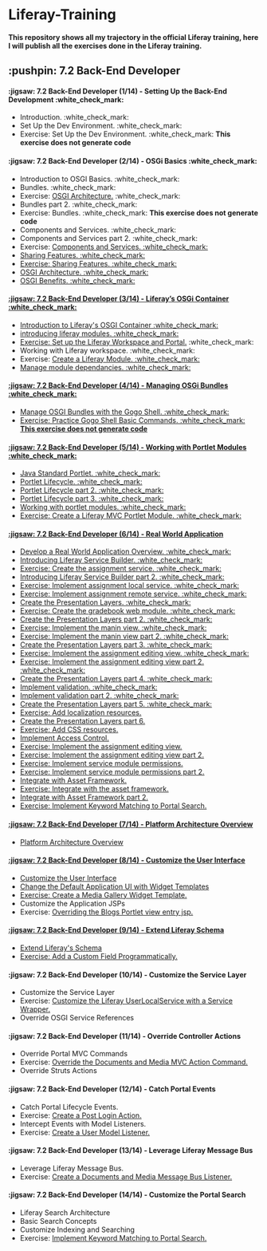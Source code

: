 # Liferay-Training
#### This repository shows all my trajectory in the official Liferay training, here I will publish all the exercises done in the Liferay training.
<div>
   <h2>:pushpin: 7.2 Back-End Developer</h2>
   <div>
      <h4>:jigsaw:  7.2 Back-End Developer (1/14) - Setting Up the Back-End Development :white_check_mark:</h4>
      <ul>
         <li>Introduction. :white_check_mark:</li>
         <li>Set Up the Dev Environment. :white_check_mark:</li>
         <li>Exercise: Set Up the Dev Environment. :white_check_mark: <strong>This exercise does not generate code</strong></li>
      </ul>
   </div>
   <div>
      <h4>:jigsaw:  7.2 Back-End Developer (2/14) - OSGi Basics :white_check_mark:</h4>
      <ul>
         <li>Introduction to OSGI Basics. :white_check_mark:</li>
         <li>Bundles. :white_check_mark:</li>
         <li>Exercise: <a href="https://github.com/JesusRuescas/Liferay-Training/tree/main/hello-osgi">OSGI Architecture.</a> :white_check_mark: </li>
         <li>Bundles part 2. :white_check_mark:</li>
         <li>Exercise: Bundles. :white_check_mark: <strong>This exercise does not generate code</strong></li>
         <li>Components and Services. :white_check_mark:</li>
         <li>Components and Services part 2. :white_check_mark:</li>
         <li>Exercise: <a href="https://github.com/JesusRuescas/Liferay-Training/tree/main/osgi-service">Components and Services. :white_check_mark:</li>
         <li>Sharing Features. :white_check_mark:</li>
         <li>Exercise: <a href="https://github.com/JesusRuescas/Liferay-Training/tree/main/clock-impl">Sharing Features. :white_check_mark:</li>
         <li>OSGI Architecture. :white_check_mark:</li>
         <li>OSGI Benefits. :white_check_mark:</li>
      </ul>
   </div>
   <div>
      <h4>:jigsaw:  7.2 Back-End Developer (3/14) - Liferay’s OSGi Container :white_check_mark:</h4>
      <ul>
         <li>Introduction to Liferay's OSGI Container :white_check_mark:</li>
         <li>introducing liferay modules. :white_check_mark:</li>
         <li>Exercise: <a href="https://github.com/JesusRuescas/Liferay-Training/tree/main/training-workspace">Set up the Liferay Workspace and Portal.</a> :white_check_mark:</li>
         <li>Working with Liferay workspace. :white_check_mark:</li>
         <li>Exercise: <a href="https://github.com/JesusRuescas/Liferay-Training/tree/main/training-workspace/modules">Create a Liferay Module. :white_check_mark:</li>
         <li>Manage module dependancies. :white_check_mark:</li>
      </ul>
   </div>
   <div>
      <h4>:jigsaw:  7.2 Back-End Developer (4/14) - Managing OSGi Bundles :white_check_mark:</h4>
     <ul>
         <li>Manage OSGI Bundles with the Gogo Shell. :white_check_mark:</li>
         <li>Exercise: Practice Gogo Shell Basic Commands. :white_check_mark: <strong>This exercise does not generate code</strong></li> 
      </ul>
   </div>
    <div>
      <h4>:jigsaw:  7.2 Back-End Developer (5/14) - Working with Portlet Modules :white_check_mark:</h4>
      <ul>
         <li>Java Standard Portlet. :white_check_mark:</li>
         <li>Portlet Lifecycle. :white_check_mark:</li>
         <li>Portlet Lifecycle part 2. :white_check_mark:</li>
         <li>Portlet Lifecycle part 3. :white_check_mark:</li>
         <li>Working with portlet modules. :white_check_mark:</li>
         <li>Exercise: <a href="https://github.com/JesusRuescas/Liferay-Training/tree/main/training-workspace/modules/mvc-portlet-module">Create a Liferay MVC Portlet Module. :white_check_mark:</li>
      </ul>
   </div>
   <div>
      <h4>:jigsaw:  7.2 Back-End Developer (6/14) - Real World Application</h4>
      <ul>
         <li>Develop a Real World Application Overview. :white_check_mark:</li>
         <li>Introducing Liferay Service Builder. :white_check_mark:</li>
         <li>Exercise: <a href="https://github.com/JesusRuescas/Liferay-Training/tree/main/training-workspace/modules/gradebook">Create the assignment service. :white_check_mark:</li>
         <li>Introducing Liferay Service Builder part 2. :white_check_mark:</li>
         <li>Exercise: <a href="https://github.com/JesusRuescas/Liferay-Training/tree/main/training-workspace/modules/gradebook">Implement assignment local service. :white_check_mark:</li>
         <li>Exercise: <a href="https://github.com/JesusRuescas/Liferay-Training/tree/main/training-workspace/modules/gradebook">Implement assignment remote service. :white_check_mark:</li>
         <li>Create the Presentation Layers. :white_check_mark:</li>
         <li>Exercise: <a href="https://github.com/JesusRuescas/Liferay-Training/tree/main/training-workspace/modules/gradebook/gradebook-web">Create the gradebook web module. :white_check_mark:</li>
         <li>Create the Presentation Layers part 2. :white_check_mark:</li>
         <li>Exercise: <a href="https://github.com/JesusRuescas/Liferay-Training/tree/main/training-workspace/modules/gradebook/gradebook-web/src/main/resources/META-INF/resources">Implement the manin view. :white_check_mark:</li>
         <li>Exercise: <a href="https://github.com/JesusRuescas/Liferay-Training/tree/main/training-workspace/modules/gradebook/gradebook-web/src/main/java/com/liferay/training/gradebook/web">Implement the manin view part 2. :white_check_mark:</li>
         <li>Create the Presentation Layers part 3. :white_check_mark:</li>
         <li>Exercise: <a href="https://github.com/JesusRuescas/Liferay-Training/blob/main/training-workspace/modules/gradebook/gradebook-web/src/main/java/com/liferay/training/gradebook/web/portlet/action/EditAssignmentMVCRenderCommand.java">Implement the assignment editing view. :white_check_mark:</li>
         <li>Exercise: <a href="https://github.com/JesusRuescas/Liferay-Training/blob/main/training-workspace/modules/gradebook/gradebook-web/src/main/java/com/liferay/training/gradebook/web/portlet/action/EditAssignmentMVCActionCommand.java">Implement the assignment editing view part 2. :white_check_mark:</li>
         <li>Create the Presentation Layers part 4. :white_check_mark:</li>
         <li>Implement validation. :white_check_mark:</li>
         <li>Implement validation part 2. :white_check_mark:</li>
         <li>Create the Presentation Layers part 5. :white_check_mark:</li>
         <li>Exercise: <a href="">Add localization resources.</li>
         <li>Create the Presentation Layers part 6.</li>
         <li>Exercise: <a href="">Add CSS resources.</li>
         <li>Implement Access Control.</li>
         <li>Exercise: <a href="">Implement the assignment editing view.</li>
         <li>Exercise: <a href="">Implement the assignment editing view part 2.</li>
         <li>Exercise: <a href="">Implement service module permissions.</li>
         <li>Exercise: <a href="">Implement service module permissions part 2.</li>
         <li>Integrate with Asset Framework.</li>
         <li>Exercise: <a href="">Integrate with the asset framework.</li>
         <li>Integrate with Asset Framework part 2.</li>
         <li>Exercise: <a href="">Implement Keyword Matching to Portal Search.</li>
      </ul>
   </div>
       <div>
      <h4>:jigsaw:  7.2 Back-End Developer (7/14) - Platform Architecture Overview</h4>
      <ul>
         <li>Platform Architecture Overview</li>
      </ul>
   </div>
 <div>
      <h4>:jigsaw:  7.2 Back-End Developer (8/14) - Customize the User Interface</h4>
      <ul>
         <li>Customize the User Interface</li>
         <li>Change the Default Application UI with Widget Templates</li>
         <li>Exercise: <a href="">Create a Media Gallery Widget Template.</a></li>
         <li>Customize the Application JSPs</li>
         <li>Exercise: <a href="">Overriding the Blogs Portlet view entry jsp.</li>
      </ul>
   </div>
   <div>
      <h4>:jigsaw:  7.2 Back-End Developer (9/14) - Extend Liferay Schema</h4>
      <ul>
         <li>Extend Liferay's Schema</li>
         <li>Exercise: <a href="">Add a Custom Field Programmatically.</a></li>
      </ul>
   </div>
   <div>
      <h4>:jigsaw:  7.2 Back-End Developer (10/14) - Customize the Service Layer</h4>
      <ul>
         <li>Customize the Service Layer</li>
         <li>Exercise: <a href="">Customize the Liferay UserLocalService with a Service Wrapper.</a></li>
         <li>Override OSGI Service References</li>
      </ul>
   </div>
   <div>
      <h4>:jigsaw:  7.2 Back-End Developer (11/14) - Override Controller Actions</h4>
      <ul>
         <li>Override Portal MVC Commands</li>
         <li>Exercise: <a href="">Override the Documents and Media MVC Action Command.</a></li>
         <li>Override Struts Actions</li>
      </ul>
   </div>
   <div>
      <h4>:jigsaw:  7.2 Back-End Developer (12/14) - Catch Portal Events</h4>
      <ul>
         <li>Catch Portal Lifecycle Events.</li>
         <li>Exercise: <a href="">Create a Post Login Action.</a></li>
         <li>Intercept Events with Model Listeners.</li>
         <li>Exercise: <a href="">Create a User Model Listener.</a></li>
      </ul>
   </div>
   <div>
      <h4>:jigsaw:  7.2 Back-End Developer (13/14) - Leverage Liferay Message Bus</h4>
      <ul>
         <li>Leverage Liferay Message Bus.</li>
         <li>Exercise: <a href="">Create a Documents and Media Message Bus Listener.</a></li>
      </ul>
   </div>
    <div>
      <h4>:jigsaw:  7.2 Back-End Developer (14/14) - Customize the Portal Search</h4>
      <ul>
         <li>Liferay Search Architecture</li>
         <li>Basic Search Concepts</li>
         <liBasic Search Concepts</li>
         <li>Customize Indexing and Searching</li>
         <li>Exercise: <a href="">Implement Keyword Matching to Portal Search.</a></li>
      </ul>
   </div>
</div>
